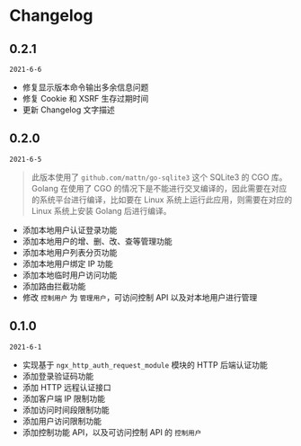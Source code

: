 # Changelog

## 0.2.1
`2021-6-6`

* 修复显示版本命令输出多余信息问题
* 修复 Cookie 和 XSRF 生存过期时间
* 更新 Changelog 文字描述

## 0.2.0
`2021-6-5`

>  此版本使用了 `github.com/mattn/go-sqlite3` 这个 SQLite3 的 CGO 库。Golang 在使用了 CGO 的情况下是不能进行交叉编译的，因此需要在对应的系统平台进行编译，比如要在 Linux 系统上运行此应用，则需要在对应的 Linux 系统上安装 Golang 后进行编译。

* 添加本地用户认证登录功能
* 添加本地用户的增、删、改、查等管理功能
* 添加本地用户列表分页功能
* 添加本地用户绑定 IP 功能
* 添加本地临时用户访问功能
* 添加路由拦截功能
* 修改 `控制用户` 为 `管理用户`，可访问控制 API 以及对本地用户进行管理


## 0.1.0
`2021-6-1`
* 实现基于 `ngx_http_auth_request_module` 模块的 HTTP 后端认证功能
* 添加登录验证码功能
* 添加 HTTP 远程认证接口
* 添加客户端 IP 限制功能
* 添加访问时间段限制功能
* 添加用户访问限制功能
* 添加控制功能 API，以及可访问控制 API 的 `控制用户`